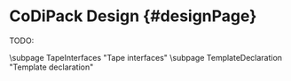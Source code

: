 CoDiPack Design {#designPage}
=======

TODO:

\subpage TapeInterfaces "Tape interfaces"
\subpage TemplateDeclaration "Template declaration"
